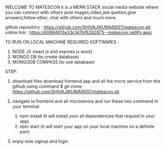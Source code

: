 WELCOME TO MATESCON
it is a MERN STACK social media website where you can connect with others post images,video,ask quetion,give answers,follow other, chat with others and much more.

github repository : https://github.com/SHIVAJIKUMAR007/matescon.git
online link : https://60884613e33c147bf8282875--matescon.netlify.app/

TO RUN ON LOCAL MACHINE
REQUIRED SOFTWARES :

1. NODE JS (react js and express js work)
2. MONGO DB (to create database)
3. MONGODB COMPASS (to see database)

STEP:

1. download files
   download frontend app and all the micro service from the github using command
   $ git clone https://github.com/SHIVAJIKUMAR007/matescon.git
2. navigate to frontend and all microsevice and run these two command in your terminal

   1. npm install (it will install your all dependencies that requied in your app)
   2. npm start (it will start your app on your local machine on a definite port)

3. enjoy now signup and login
